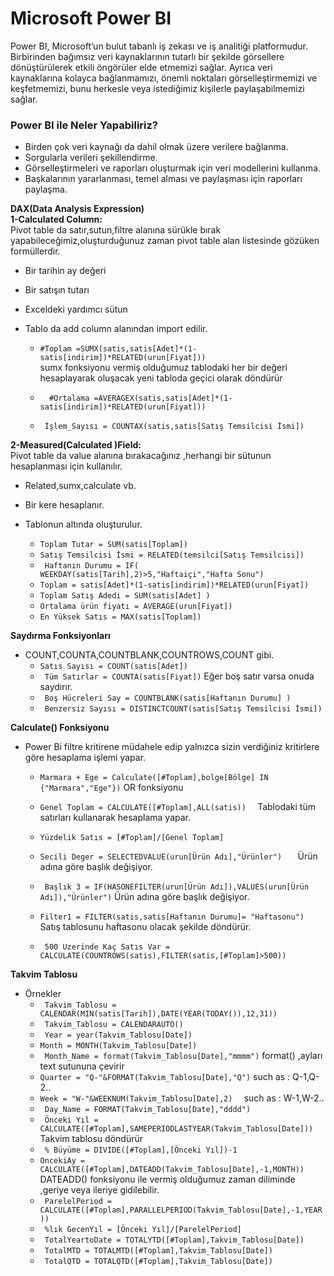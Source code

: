# Microsoft Power BI

Power BI, Microsoft’un bulut tabanlı iş zekası ve iş analitiği platformudur. Birbirinden bağımsız veri kaynaklarının tutarlı bir şekilde görsellere dönüştürülerek etkili öngörüler elde etmemizi sağlar. Ayrıca veri kaynaklarına kolayca bağlanmamızı, önemli noktaları görselleştirmemizi ve keşfetmemizi, bunu herkesle veya istediğimiz kişilerle paylaşabilmemizi sağlar.


### Power BI ile Neler Yapabiliriz?
- Birden çok veri kaynağı da dahil olmak üzere verilere bağlanma.
- Sorgularla verileri şekillendirme.
- Görselleştirmeleri ve raporları oluşturmak için veri modellerini kullanma.
- Başkalarının yararlanması, temel alması ve paylaşması için raporları paylaşma.

**DAX(Data Analysis Expression)**<br>
  **1-Calculated Column:**<br>
Pivot table da satır,sutun,filtre alanına sürükle bırak yapabileceğimiz,oluşturduğunuz zaman pivot table alan listesinde gözüken formüllerdir.
- Bir tarihin ay değeri
- Bir satışın tutarı
- Exceldeki yardımcı sütun
- Tablo da add column alanından import edilir.

  - ``` #Toplam =SUMX(satis,satis[Adet]*(1-satis[indirim])*RELATED(urun[Fiyat])) ```
 <br>sumx fonksiyonu vermiş olduğumuz tablodaki  her bir  değeri hesaplayarak oluşacak yeni tabloda geçici olarak döndürür

  - ```  #Ortalama =AVERAGEX(satis,satis[Adet]*(1-satis[indirim])*RELATED(urun[Fiyat]))```

  - ```  İşlem_Sayısı = COUNTAX(satis,satis[Satış Temsilcisi İsmi]) ```

**2-Measured(Calculated )Field:**<br>
Pivot table da value alanına bırakacağınız ,herhangi bir sütunun hesaplanması için kullanılır.
- Related,sumx,calculate vb.
- Bir kere hesaplanır.
- Tablonun altında oluşturulur.

  - ``` Toplam Tutar = SUM(satis[Toplam]) ```
  - ``` Satış Temsilcisi İsmi = RELATED(temsilci[Satış Temsilcisi]) ```
  - ``` Haftanın Durumu = IF( WEEKDAY(satis[Tarih],2)>5,"Haftaiçi","Hafta Sonu")```
  - ``` Toplam = satis[Adet]*(1-satis[indirim])*RELATED(urun[Fiyat]) ```
  - ``` Toplam Satış Adedi = SUM(satis[Adet] ) ```
  -  ``` Ortalama ürün fiyatı = AVERAGE(urun[Fiyat]) ```
  - ``` En Yüksek Satıs = MAX(satis[Toplam]) ```

**Saydırma Fonksiyonları**

- COUNT,COUNTA,COUNTBLANK,COUNTROWS,COUNT gibi.
  - ``` Satıs Sayısı = COUNT(satis[Adet]) ```
  - ``` Tüm Satırlar = COUNTA(satis[Fiyat])``` Eğer boş satır varsa onuda saydırır.
  - ``` Boş Hücreleri Say = COUNTBLANK(satis[Haftanın Durumu] )```
  - ``` Benzersiz Sayısı = DISTINCTCOUNT(satis[Satış Temsilcisi İsmi])```


**Calculate() Fonksiyonu** 
- Power Bi filtre kritirene müdahele edip yalnızca sizin verdiğiniz kritirlere göre hesaplama işlemi yapar.
  
  - ``` Marmara + Ege = Calculate([#Toplam],bolge[Bölge] IN {"Marmara","Ege"}) ```   OR fonksiyonu
  - ``` Genel Toplam = CALCULATE([#Toplam],ALL(satis))   ```                         Tablodaki tüm satırları kullanarak hesaplama yapar.
  - ``` Yüzdelik Satıs = [#Toplam]/[Genel Toplam] ```

  - ``` Secili Deger = SELECTEDVALUE(urun[Ürün Adı],"Ürünler")    ```                Ürün adına göre başlık değişiyor.

  - ``` Başlık 3 = IF(HASONEFILTER(urun[Ürün Adı]),VALUES(urun[Ürün Adı]),"Ürünler")```   Ürün adına göre başlık değişiyor.


  - ``` Filter1 = FILTER(satis,satis[Haftanın Durumu]= "Haftasonu")           ```         Satış tablosunu haftasonu olacak şekilde döndürür.

  - ``` 500 Uzerinde Kaç Satıs Var = CALCULATE(COUNTROWS(satis),FILTER(satis,[#Toplam]>500))```

**Takvim Tablosu**
- Örnekler
  - ``` Takvim_Tablosu = CALENDAR(MIN(satis[Tarih]),DATE(YEAR(TODAY()),12,31))```
  - ``` Takvim_Tablosu = CALENDARAUTO()```
  - ``` Year = year(Takvim_Tablosu[Date])```
  - ``` Month = MONTH(Takvim_Tablosu[Date]) ```
  - ``` Month_Name = format(Takvim_Tablosu[Date],"mmmm")```  format() ,ayları text sutununa çevirir
  - ``` Quarter = "Q-"&FORMAT(Takvim_Tablosu[Date],"Q") ```  such as : Q-1,Q-2..
  - ``` Week = "W-"&WEEKNUM(Takvim_Tablosu[Date],2)   ```    such as : W-1,W-2..
  - ``` Day_Name = FORMAT(Takvim_Tablosu[Date],"dddd")```
  - ``` Önceki Yıl = CALCULATE([#Toplam],SAMEPERIODLASTYEAR(Takvim_Tablosu[Date]))```    Takvim tablosu döndürür
  - ``` % Büyüme = DIVIDE([#Toplam],[Önceki Yıl])-1```
  - ``` OncekiAy = CALCULATE([#Toplam],DATEADD(Takvim_Tablosu[Date],-1,MONTH))  ```    DATEADD() fonksiyonu ile vermiş olduğumuz zaman diliminde ,geriye veya ileriye gidilebilir.
  - ``` ParelelPeriod = CALCULATE([#Toplam],PARALLELPERIOD(Takvim_Tablosu[Date],-1,YEAR))```
  - ``` %lık GecenYıl = [Önceki Yıl]/[ParelelPeriod]```
  - ``` TotalYeartoDate = TOTALYTD([#Toplam],Takvim_Tablosu[Date])```
  - ``` TotalMTD = TOTALMTD([#Toplam],Takvim_Tablosu[Date])```
  - ``` TotalQTD = TOTALQTD([#Toplam],Takvim_Tablosu[Date])```
